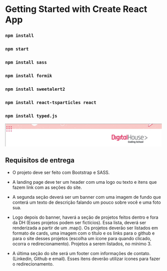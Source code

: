 # Getting Started with Create React App

### `npm install`
### `npm start`
### `npm install sass`
### `npm install formik`
### `npm install sweetalert2`
### `npm install react-tsparticles react`
### `npm install typed.js`

![DH](/src/Components/Imagens/DH.jpg)

## Requisitos de entrega

* O projeto deve ser feito com Bootstrap e SASS.

* A landing page deve ter um header com uma logo ou texto e itens que 
fazem link com as seções do site.

* A segunda seção deverá ser um banner com uma imagem de fundo que
conterá um texto de descrição falando um pouco sobre você e uma foto
sua.

* Logo depois do banner, haverá a seção de projetos feitos dentro e fora da
DH (Esses projetos podem ser fictícios). Essa lista, deverá ser renderizada
a partir de um .map(). Os projetos deverão ser listados em formato de
cards, uma imagem com o título e os links para o github e para o site
desses projetos (escolha um ícone para quando clicado, ocorra o
redirecionamento). Projetos a serem listados, no mínimo 3.

* A última seção do site será um footer com informações de contato.
(Linkedin, Github e email). Esses itens deverão utilizar ícones para fazer o
redirecionamento.
